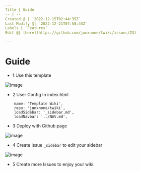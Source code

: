 ```yaml
---
Title | Guide
-- | --
Created @ | `2022-12-15T02:44:35Z`
Last Modify @| `2022-12-21T07:58:45Z`
Labels | `Features`
Edit @| [here](https://github.com/junxnone/twiki/issues/23)

---
```


# Guide

- 1 Use this template

![image](https://user-images.githubusercontent.com/2216970/207759991-07acc5e8-beaa-4d32-b60d-787f00fb4786.png)

- 2 User Config In index.html

```
    name: 'Template Wiki',
    repo: 'junxnone/twiki',
    loadSidebar: '_sidebar.md',
    loadNavbar: '../NAV.md',
```

- 3 Deploy with Github page

![image](https://user-images.githubusercontent.com/2216970/207760646-d032fd22-fb2e-4127-aaaa-423ecfb65a78.png)

- 4 Create Issue `_sidebar` to edit your sidebar

![image](https://user-images.githubusercontent.com/2216970/207760416-2c32d614-c913-4f01-b562-ae13b596432b.png)

- 5 Create more Issues to enjoy your wiki
